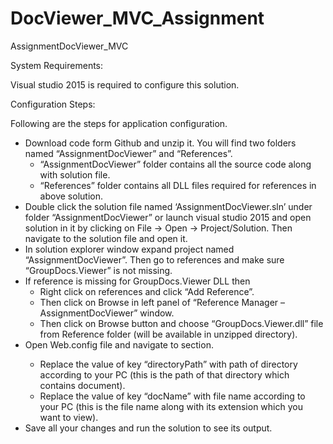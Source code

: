 # DocViewer_MVC_Assignment
AssignmentDocViewer_MVC

System Requirements:

Visual studio 2015 is required to configure this solution.


Configuration Steps:

Following are the steps for application configuration.
* Download code form Github and unzip it. You will find two folders named “AssignmentDocViewer” and “References”.
  * “AssignmentDocViewer” folder contains all the source code along with solution file.
  * “References” folder contains all DLL files required for references in above solution.
* Double click the solution file named ‘AssignmentDocViewer.sln’ under folder “AssignmentDocViewer” or launch visual studio 2015 and open solution in it by clicking on File -> Open -> Project/Solution. Then navigate to the solution file and open it.
* In solution explorer window expand project named “AssignmentDocViewer”. Then go to references and make sure “GroupDocs.Viewer” is not missing. 
* If reference is missing for GroupDocs.Viewer DLL then
  * Right click on references and click “Add Reference”. 
  * Then click on Browse in left panel of “Reference Manager – AssignmentDocViewer” window.
  * Then click on Browse button and choose “GroupDocs.Viewer.dll” file from Reference folder (will be available in unzipped directory).
* Open Web.config file and navigate to <appSettings> section. 
  * Replace the value of key “directoryPath” with path of directory according to your PC (this is the path of that directory which contains document).
  * Replace the value of key “docName” with file name according to your PC (this is the file name along with its extension which you want to view). 
* Save all your changes and run the solution to see its output.
